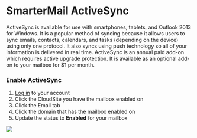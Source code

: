 # SmarterMail ActiveSync

 ActiveSync is available for use with smartphones, tablets, and Outlook 2013 for Windows. It is a popular method of syncing because it allows users to sync emails, contacts, calendars, and tasks (depending on the device) using only one protocol. It also syncs using push technology so all of your information is delivered in real time. ActiveSync is an annual paid add-on which requires active upgrade protection. It is available as an optional add-on to your mailbox for $1 per month.

### Enable ActiveSync
1. [Log in](https://my.gearhost.com) to your account
2. Click the CloudSite you have the mailbox enabled on
3. Click the Email tab
4. Click the domain that has the mailbox enabled on
5. Update the status to **Enabled** for your mailbox

![](https://raw.githubusercontent.com/GearHost/docs/master/Images/activesync.png)